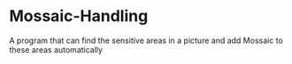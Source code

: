 # Mossaic-Handling
A program that can find the sensitive areas in a picture and add Mossaic to these areas automatically
